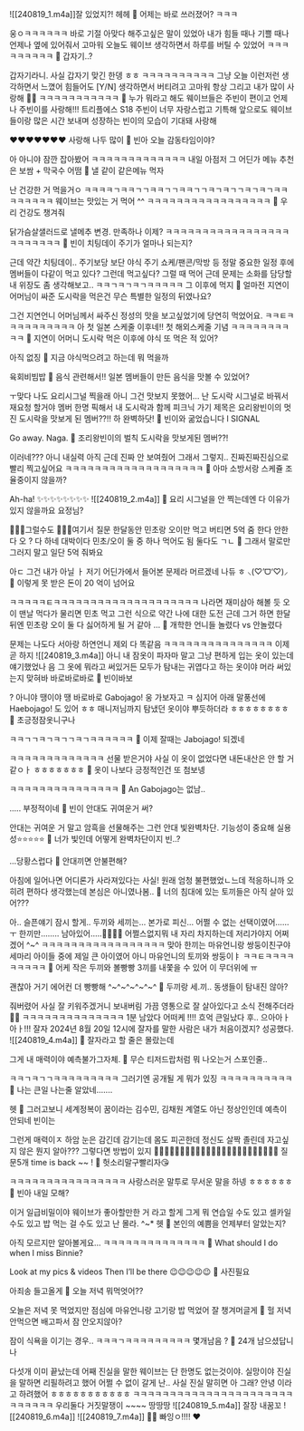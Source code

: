 ![[240819_1.m4a]]잘 있었지?!
헤헤
🫧 어제는 바로 쓰러졌어? ㅋㅋㅋ

웅ㅇㅋㅋㅋㅋㅋㅋ
바로 기절
아맞다
해주고싶은 말이 있었아
내가 힘들 때나 기쁠 때나 언제나 옆에 있어줘서 고마워
오늘도 웨이브 생각하면서
하루를 버틸 수 있었어
ㅋㅋㅋㅋㅋㅋㅋㅋㅋ
🫧 갑자기..?

갑자기라니.
사실 갑자기 맞긴 한뎅 ㅎㅎ
ㅋㅋㅋㅋㅋㅋㅋㅋㅋㅋ
그냥 오늘 이런저런 생각하면서
느꼈어
힘들어도
[Y/N] 생각하면서 버티려고
고마워 항상
그리고 내가 많이 사랑해
🤍🤍
ㅋㅋㅋㅋㅋㅋㅋㅋㅋㅋㅋ
🫧 누가 뭐라고 해도 웨이브들은 주빈이 편이고 언제나 주빈이를 사랑해!!! 트리플에스 S18 주빈이 너무 자랑스럽고 기특해 앞으로도 웨이브들이랑 많은 시간 보내며 성장하는 빈이의 모습이 기대돼 사랑해

❤️❤️❤️❤️❤️❤️❤️
사랑해 나두 많이
🫧 빈아 오늘 감동타임이야?

아 아니야 잠깐 잡아봤어
ㅋㅋㅋㅋㅋㅋㅋㅋㅋㅋㅋㅋㅋ
내일 아점저 그 어딘가 메뉴 추천
은
보쌈 + 막국수
어떰
🫧 낼 같이 같은메뉴 먹자

난 건강한 거 먹을거ㅇ
ㅋㅋㅋㅋㄱㅋㅋㄱㄱㅋㅋㄱㄱㅋㅋㄱㄱㅋㄱㅋㄱㄱㅋㄱㅋㄱㅋㅋㅋㅋㅋㅋㅋㅋ
웨이브는 맛있는 거 먹어 ^^
ㅋㅋㅋㅋㅋㅋㅋㅋㅋㅋㅋㅋㅋㅋㅋㅋㅋ
🫧 우리 건강도 챙겨줘

닭가슴살샐러드로 낼메추 변경.
만족하나 이제?
ㅋㅋㅋㅋㅋㅋㅋㅋㅋㅋㅋㅋㅋㅋㅋㅋㅋㅋㅋㅋㅋㅋㅋㅋ
🫧 빈이 치팅데이 주기가 얼마나 되는지?

근데 약간
치팅데이.. 주기보당
보단
야식 주기
쇼케/팬콘/막방 등
정말 중요한 일정 후에
멤버들이 다같이 먹고 있다?
그런데 먹고싶다?
그럴 때 먹어
근데 문제는
소화를 담당할 내 위장도 좀 생각해보고..
ㅋㅋㄱㅋㄱㅋㄱㅋㅋㅋㅋㅋ
그 이후에 먹지
🫧 얼마전 지연이 어머님이 싸준 도시락을 먹은건 무슨 특별한 일정의 뒤였나요?

그건 지연언니 어머님께서 싸주신 정성의 맛을 보고싶었기에
당연히 먹었어요.
ㅋㅋㅌㅋㅋㅋㅋㅋㅋㅋㅋㅋㅋ
아 첫 일본 스케줄 이후네!!
첫 해외스케줄
기념
ㅋㅋㅋㅋㅋㅋㅋㅋㅋㅋ
🫧 지연이 어머니 도시락 먹은 이후에 야식 또 먹은 적 있어?

아직 없징
🫧 지금 야식먹으려고 하는데 뭐 먹을까

육회비빔밥
🫧 음식 관련해서!! 일본 멤버들이 만든 음식을 맛볼 수 있었어?

ㅜ맞다 나도 요리시그널 찍을래
아니 그건 맛보지 못했어…
난 도시락 시그널로 바꿔서 재요청 할거야
멤버 한명 픽해서
내 도시락과 함께 피크닉 가기
제목은
요리왕빈이의 멋진 도시락을 맛보게 된 멤버??!!
하
완벽하닷!
🫧 빈이와 굶었습니다 l SIGNAL

Go away.
Naga.
🫧 조리왕빈이의 벌칙 도시락을 맛보게된 멤버??!

이러네???
아니
내실력 아직
근데 진짜
안 보여줬어
그래서 그렇지..
진짜진짜진심으로
빨리 찍고싶어요
ㅋㅋㅋㅋㅋㅋㅋㅋㅋㅋㅋㅋㅋㅋㅋㅋㅋㅋㅋ
🫧 아마 소방서랑 스케쥴 조율중이지 않을까?

Ah-ha!
✨✨✨✨✨✨✨✨
![[240819_2.m4a]]
🫧 요리 시그널을 안 찍는데엔 다 이유가 있지 않을까요 요정님?

🧚🏻‍♀️그럴수도
🧚🏻‍♀️여기서 질문
한달동안
민초랑 오이만 먹고
버티면
5억 줌
한다 안한다
오
?
다 하네
대박이다
민초/오이 둘 중 하나 먹어도 됨
둘다도 ㄱㄴ
🫧 그래서 말로만 그러지 말고 일단 5억 줘봐요

아ㄷ
그건 내가 아닐
ㅏ
저기 어딘가에서 들어본 문제라
머르겠네 나듀 ㅎ
⸜(♡’ᗜ‘♡)⸝
🫧 이렇게 못 받은 돈이 20 억이 넘어요

ㅋㅋㅋㅋㅋㅌㅋㅋㅋㅋㅋㅋㅋㅋㅋㅋㅋㅋㅋㅋㅋㅋㅋㅋㅋㅋ
나라면 재미삼아 해볼 듯
오이 맨날 먹다가 물리면 민초 먹고
그런 식으로 약간
나에 대한 도전
근데 그거 하면
한달뒤엔
민초랑 오이 둘 다 싫어하게 될 거 같아
…
🫧 개학한 언니들 놀렸다 vs 안놀렸다

문제는 나도다
서아랑 하연언니 제외
다 똑같음
ㅋㅋㅋㅋㅋㅋㅋㅋㅋㅋㅋㅋㅋㅋㅋ
이제 곧 하지
![[240819_3.m4a]]
아니 내 잠옷이
파자마 말고 그냥 편하게 입는 옷이 있는데
얘기했었나 음
그 옷에
뭐라고 써있거든
모두가 탐내는
귀엽다고 하는 옷이야
머라 써있는지
맞혀바
바로바로바로
🫧 빈이바보

?
아니야 땡이야 땡
바로바로
Gabojago!
웅 가보자고
ㅋ
심지어 아래 말풍선에
Haebojago!
도 있어 ㅎㅎ
매니저님까지 탐냈던 옷이야
뿌듯하더라
ㅎㅎㅎㅎㅎㅎㅎㅎ
🫧 초긍정잠옷니구나

ㅋㅋㄱㄱㅋㄱㅋㄱㄱㅋㄱㅋㅋㅋㅋㅋㅋ
🫧 이제 잘때는 Jabojago! 되겠네

ㅋㅋㅋㅋㅋㅋㅋㅋㅋㅋㅋㅋㅋ
선물 받은거야
사실 이 옷이 없었다면 내돈내산은 안 할 거 같ㅇㅏ
ㅎㅎㅎㅎㅎㅎㅎ
🫧 옷이 나보다 긍정적인건 또 첨보넹

ㅋㅋㅋㅋㅋㅋㅋㅋㅋㅋㅋㅋㅋㅋㅋ
🫧 An Gabojago는 없남..

…..
부정적이네
🫧 빈이 안대도 귀여운거 써?

안대는
귀여운 거 말고
암흑을 선물해주는 그런 안대
빛완벽차단.
기능성이 중요해
실용성⭐️⭐️⭐️⭐️⭐️
🫧 너가 빛인데 어떻게 완벽차단이지 빈..?

…당황스럽다
🫧 안대끼면 안불편해?

아침에 일어나면 어디론가 사라져있다는 사실!
원래 엄청 불편했었ㄴ느데
적응하니까 오히려 편하다 생각했는데
본심은 아니였나봄..
🫧 너의 침대에 있는 토끼들은 아직 살아 있어???

아..
슬픈얘기 잠시 할게..
두끼와 세끼는…
본가로 피신…
어쩔 수 없는 선택이였어……ㅜ
한끼만……..
남아있어…..🥺🥺🥺😢
어쩔스없지뭐
내 자리 차지하는데
저리가야지
어쩌겠어
^~^
ㅋㅋㅋㅋㅋㅋㅋㅋㅋㅋㅋㅋㅋㅋㅋㅋㅋ
맞아
한끼는 마유언니랑 쌍둥이친구야
세마리 아이들 중에
제일 큰 아이였어
아니
마유언니의 토끼와
쌍둥이ㅑ
ㅋㅋㅌㅋㅋㅋㅋㅋㅋㅋㅋㅋ
🫧 어케 작은 두끼와 볼빵빵 3끼를 내쫓을 수 있어 이 무더위에 ㅠ

괜찮아 거기 에어컨 더 빵빵해
^~^~^~^~^~^
🫧 두끼랑 세.끼.. 동생들이 탐내진 않아?

줘버렸어 사실
잘 키워주겠거니
보내버림
가끔 영통으로 잘 살아있다고
소식 전해주더라
🐰🐰
ㅋㅋㅋㅋㅋㅋㅋㅋㅋㅋㅋㅋㅋㅋ
1분 남았다
어떠케
!!!!
흐억
큰일났다
후..
으아아ㅏ아ㅏ!!!
잘자
2024년 8월 20일 12시에 잘자를 말한 사람은
내가 처음이겠지?
성공했다.
![[240819_4.m4a]]
🫧 잘자라고 할 줄은 몰랐는데

그게 내 매력이야
예측불가그자체.
🫧 무슨 티저드랍처럼 뭐 나오는거 스포인줄..

ㅋㅋㄱㅋㄱㄱㅋㅋㅋㅋㅋㅋㅋㅋㅋ
그러기엔
공개될 게 뭐가 있징
ㅋㅋㅋㅋㅋㅋㅋㅋㅋㅋ
🫧 나는 큰일 나는줄 알았네.......

헷
🫧 그러고보니 세계정복이 꿈이라는 김수민, 김채원 계열도 아닌 정상인인데 예측이 안되네 빈이는

그런게
매력이ㅈ
하암
눈은 감긴데
감기는데
몸도 피곤한데
정신도 살짝 졸린데
자고싶지 않은
뭔지 알아???
그렇다면 방법이 있지
🧚🏻‍♀️🧚🏻‍♀️🧚🏻‍♀️🧚🏻‍♀️🧚🏻‍♀️🧚🏻‍♀️🧚🏻‍♀️🧚🏻‍♀️
질문5개 time is back ~~ !
🫧 헛소리말구빨리자😘

ㅋㅋㅋㅋㅋㅋㅋㅋㅋㅋㅋㅋㅋㅋㅋㅋ
사랑스러운 말투로 무서운 말을 하넹 ㅎㅎㅎㅎㅎㅎ
🫧 빈아 내일 모해?

이거 일급비밀이야
웨이브가 좋아할만한 거
라고 할게
그게 뭐
연습일 수도 있고
셀카일 수도 있고
밥 먹는 걸 수도 있고
난 몰라.
^~*
헷
🫧 본인의 예쁨을 언제부터 알았는지?

아직 모르지만
알아볼게요…
ㅋㅋㅋㅋㅋㅋㅋㅋㅋㅋㅋㅋㅋㅋ
🫧 What should I do when I miss Binnie? 

Look at my pics & videos
Then I’ll be there 😉😉😉😉😉
🫧 사진필요

아죄송
들고올게
🫧 오늘 저녁 뭐먹엇어??

오늘은 저녁 못 먹었지만
점심에 마유언니랑 고기랑 밥 먹었어
잘 챙겨머글게
🫧 헐 저녁 안먹으면 배고파서 잠 안오지않아?

잠이 식욕을 이기는 경우..
ㅋㅋㅋㄱㅋㅋㅋㅋㅋㅋㅋㅋㅋ
몇개남음
?
🫧 24개 남으셨답니나

다섯개 이미 끝났는데
어째 진실을 말한 웨이브는
단 한명도 없는것이야.
실망이야
진실을 말하면 리필하려고 했어
어쩔 수 없이 갈게 난..
사실 진실 말히면 아 그래? 안녕 이라고 하려했어
ㅎㅎㅎㅎㅎㅎㅎㅎㅎㅎㅎ
ㅋㅋㅋㅋㅋㅋㅋㅋㅋㅋㅋㅋㅋㅋㅋㅋㅋㅋㅋㅋㅋㅋㅋㅋㅋㅋㅋㅋ
우리둘다 거짓말쟁이 ~~~~
땅땅땅
![[240819_5.m4a]]
잘장
내꿈꼬
![[240819_6.m4a]]
![[240819_7.m4a]]
🤍🤍
빠잉ㅇ!!!!
❤️





